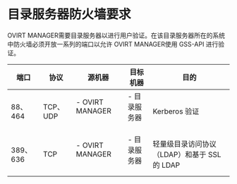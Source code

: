 # 目录服务器防火墙要求

OVIRT
MANAGER需要目录服务器以进行用户验证。在该目录服务器所在的系统中防火墙必须开放一系列的端口以允许
OVIRT MANAGER使用 GSS-API 进行验证。

|端口|协议|源机器|目标机器|目的|
|----|----|------|--------|----|
|88、464|TCP、UDP|-   OVIRT MANAGER<br/><br/>|-   目录服务器<br/><br/>|Kerberos 验证|
|389、636|TCP|-   OVIRT MANAGER<br/><br/>|-   目录服务器<br/><br/>|轻量级目录访问协议（LDAP）和基于 SSL 的 LDAP|

